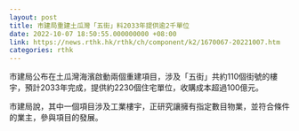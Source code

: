 ```yaml
---
layout: post
title: 市建局重建土瓜灣「五街」料2033年提供逾2千單位
date: 2022-10-07 18:50:55.000000000 +08:00
link: https://news.rthk.hk/rthk/ch/component/k2/1670067-20221007.htm
categories: rthk
---
```


市建局公布在土瓜灣海濱啟動兩個重建項目，涉及「五街」共約110個街號的樓宇，預計2033年完成，提供約2230個住宅單位，收購成本超過100億元。

市建局說，其中一個項目涉及工業樓宇，正研究讓擁有指定數目物業，並符合條件的業主，參與項目的發展。
